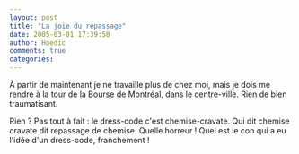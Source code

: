 ```yaml
---
layout: post
title: "La joie du repassage"
date: 2005-03-01 17:39:58
author: Hoedic
comments: true
categories: 
---
```



À partir de maintenant je ne travaille plus de chez moi, mais je dois me rendre à la tour de la Bourse de Montréal, dans le centre-ville. Rien de bien traumatisant.

Rien ? Pas tout à fait : le dress-code c'est chemise-cravate. Qui dit chemise cravate dit repassage de chemise. Quelle horreur ! Quel est le con qui a eu l'idée d'un dress-code, franchement !